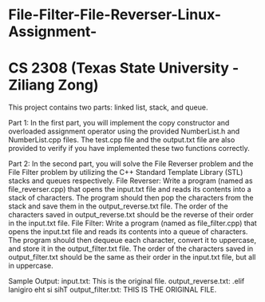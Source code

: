 # File-Filter-File-Reverser-Linux-Assignment-
# CS 2308 (Texas State University - Ziliang Zong)

This project contains two parts: linked list, stack, and queue.

Part 1:
In the first part, you will implement the copy constructor and overloaded assignment operator using the provided NumberList.h and NumberList.cpp files. The test.cpp file and the output.txt file are also provided to verify if you have implemented these two functions correctly.

Part 2:
In the second part, you will solve the File Reverser problem and the File Filter problem by utilizing the C++ Standard Template Library (STL) stacks and queues respectively.
File Reverser: Write a program (named as file_reverser.cpp) that opens the input.txt file and reads its contents into a stack of characters. The program should then pop the characters from the stack and save them in the output_reverse.txt file. The order of the characters saved in output_reverse.txt should be the reverse of their order in the input.txt file.
File Filter: Write a program (named as file_filter.cpp) that opens the input.txt file and reads its contents into a queue of characters. The program should then dequeue each character, convert it to uppercase, and store it in the output_filter.txt file. The order of the characters saved in output_filter.txt should be the same as their order in the input.txt file, but all in uppercase.

Sample Output:
input.txt: This is the original file.
output_reverse.txt: .elif lanigiro eht si sihT
output_filter.txt: THIS IS THE ORIGINAL FILE.
